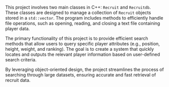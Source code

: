 
This project involves two main classes in C++: `Recruit` and `Recruitdb`. These classes are designed to manage a collection of `Recruit` objects stored in a `std::vector`. The program includes methods to efficiently handle file operations, such as opening, reading, and closing a text file containing player data.

The primary functionality of this project is to provide efficient search methods that allow users to query specific player attributes (e.g., position, height, weight, and ranking). The goal is to create a system that quickly locates and outputs the relevant player information based on user-defined search criteria.

By leveraging object-oriented design, the project streamlines the process of searching through large datasets, ensuring accurate and fast retrieval of recruit data.
